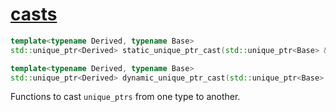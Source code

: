 # [casts](casts.hpp)

```cpp
template<typename Derived, typename Base>
std::unique_ptr<Derived> static_unique_ptr_cast(std::unique_ptr<Base> && p) noexcept;

template<typename Derived, typename Base>
std::unique_ptr<Derived> dynamic_unique_ptr_cast(std::unique_ptr<Base> && p) noexcept;
```

Functions to cast `unique_ptrs` from one type to another.